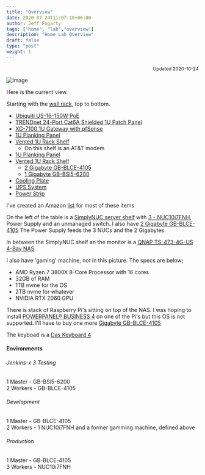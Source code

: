 ```yaml
---
title: "Overview"
date: 2020-07-24T11:07:10+06:00
author: Jeff Fogarty
tags: ["home", "lab","overview"]
description: "Home Lab Overview"
draft: false
type: "post"
weight: 1
---
```

<div style="font-size: 12px; text-align: right !important"; >Updated 2020-10-24 </div><p>

![image](../../img/lab/gallery/IMG_5847.jpg?width=500px)

Here is the current view.  

Starting with the [wall rack](https://www.amazon.com/gp/product/B01M1OCOC7/ref=ppx_yo_dt_b_search_asin_title?ie=UTF8&psc=1), top to bottom.

- [Ubiquiti US-16-150W PoE](https://www.amazon.com/gp/product/B01E46ATQ0/ref=ppx_yo_dt_b_search_asin_title?ie=UTF8&psc=1)
- [TRENDnet 24-Port Cat6A Shielded 1U Patch Panel](https://www.amazon.com/gp/product/B07D5RQGKF/ref=ppx_yo_dt_b_search_asin_title?ie=UTF8&psc=1)
- [XG-7100 1U Gateway with pfSense](https://store.netgate.com/XG-7100.aspx)
- [1U Planking Panel](https://www.amazon.com/gp/product/B003AVPUWY/ref=ppx_yo_dt_b_search_asin_title?ie=UTF8&psc=1)
- [Vented 1U Rack Shelf](https://www.amazon.com/gp/product/B01C9KYUG8/ref=ppx_yo_dt_b_search_asin_title?ie=UTF8&psc=1)
  - On this shelf is an AT&T modem
- [1U Planking Panel](https://www.amazon.com/gp/product/B003AVPUWY/ref=ppx_yo_dt_b_search_asin_title?ie=UTF8&psc=1)
- [Vented 1U Rack Shelf](https://www.amazon.com/gp/product/B01C9KYUG8/ref=ppx_yo_dt_b_search_asin_title?ie=UTF8&psc=1)
  - [2 Gigabyte GB-BLCE-4105](https://www.amazon.com/gp/product/B07DMM7Z7N/ref=ppx_yo_dt_b_search_asin_title?ie=UTF8&psc=1)
  - [1 Gigabyte GB-BSi5-6200](https://www.amazon.com/gp/product/B0196LP1LG/ref=ppx_yo_dt_b_search_asin_title?ie=UTF8&psc=1)
- [Cooling Plate](https://www.amazon.com/gp/product/B00ZQPDB7I/ref=ppx_yo_dt_b_search_asin_title?ie=UTF8&psc=1)
- [UPS System](https://www.amazon.com/gp/product/B000XJLLKG/ref=ppx_yo_dt_b_search_asin_title?ie=UTF8&psc=1)
- [Power Strip](https://www.amazon.com/dp/B00BQO5S0G/?coliid=I2AFZU0EWBLSW4&colid=1WAP5034L6ZQL&psc=1&ref_=lv_ov_lig_dp_it)

I've created an Amazon [list](https://www.amazon.com/hz/wishlist/ls/1WAP5034L6ZQL?ref_=wl_share) for most of these items

On the left of the table is a [SimplyNUC server shelf](https://simplynuc.com/3u-nuc-server-shelf/) with [3 - NUC10i7FNH](https://simplynuc.com/10i7fnh-full/), Power Supply and an unmanaged switch.
I also have [2 Gigabyte GB-BLCE-4105](https://www.amazon.com/gp/product/B07DMM7Z7N/ref=ppx_yo_dt_b_search_asin_title?ie=UTF8&psc=1) 
The Power Supply feeds the 3 NUCs and the 2 Gigabytes.

In between the SimplyNUC shelf an the monitor is a [QNAP TS-473-4G-US 4-Bay NAS](https://www.amazon.com/gp/product/B07BMYKYKJ/ref=ppx_yo_dt_b_asin_title_o07_s00?ie=UTF8&psc=1)

I also have 'gaming' machine, not in this picture.  The specs are below;
- AMD Ryzen 7 3800X 8-Core Processor with 16 cores
- 32GB of RAM
- 1TB nvme for the OS
- 2TB nvme for whatever
- NVIDIA RTX 2060 GPU

There is stack of Raspberry Pi's sitting on top of the NAS.  I was hoping to install [POWERPANEL® BUSINESS 4](https://www.cyberpowersystems.com/products/software/power-panel-business/) on one of the Pi's but this OS is not supported. 
I'll have to buy one more [Gigabyte GB-BLCE-4105](https://www.amazon.com/gp/product/B07DMM7Z7N/ref=ppx_yo_dt_b_search_asin_title?ie=UTF8&psc=1)

The keyboad is a [Das Keyboard 4](https://www.amazon.com/stores/Das+Keyboard/page/DF548711-D8BE-4659-83AE-A5FAFF411E10?ref_=ast_bln)

#### Environments

###### Jenkins-x 3 Testing<br>
1 Master - GB-BSi5-6200<br>
2 Workers - GB-BLCE-4105<br>

###### Development<br>
1 Master - GB-BLCE-4105<br>
2 Workers - 1 NUC10i7FNH and a former gamming machine, defined above<br>

###### Production<br>
1 Master - GB-BLCE-4105<br>
3 Workers - NUC10i7FNH<br>